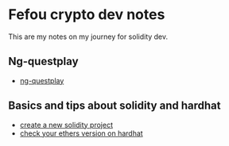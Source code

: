 # Fefou crypto dev notes

This are my notes on my journey for solidity dev.

## Ng-questplay

- [ng-questplay](./ngquestplay.md)

## Basics and tips about solidity and hardhat

- [create a new solidity project](./soliditynewproject.md)
- [check your ethers version on hardhat](./ethersversions.md)

